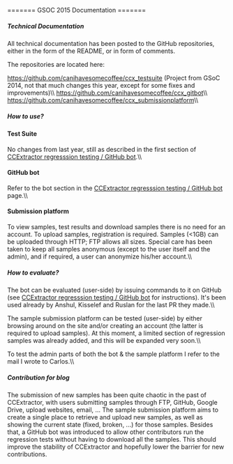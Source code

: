 ======= GSOC 2015 Documentation =======

##### Technical Documentation

All technical documentation has been posted to the GitHub repositories,
either in the form of the README, or in form of comments.

The repositories are located here:

<https://github.com/canihavesomecoffee/ccx_testsuite> (Project from GSoC
2014, not that much changes this year, except for some fixes and
improvements)\\\\ <https://github.com/canihavesomecoffee/ccx_gitbot>\\\\
<https://github.com/canihavesomecoffee/ccx_submissionplatform>\\\\

##### How to use?

#### Test Suite

No changes from last year, still as described in the first section of
[CCExtractor regresssion testing / GitHub
bot](gsocpublic/ccextractor_regression_testing).\\\\

#### GitHub bot

Refer to the bot section in the [CCExtractor regresssion testing /
GitHub bot](gsocpublic/ccextractor_regression_testing)
page.\\\\

#### Submission platform

To view samples, test results and download samples there is no need for
an account. To upload samples, registration is required. Samples (\<1GB)
can be uploaded through HTTP; FTP allows all sizes. Special care has
been taken to keep all samples anonymous (except to the user itself and
the admin), and if required, a user can anonymize his/her account.\\\\

##### How to evaluate?

The bot can be evaluated (user-side) by issuing commands to it on GitHub
(see [CCExtractor regresssion testing / GitHub
bot](gsocpublic/ccextractor_regression_testing) for
instructions). It\'s been used already by Anshul, Kisselef and Ruslan
for the last PR they made.\\\\

The sample submission platform can be tested (user-side) by either
browsing around on the site and/or creating an account (the latter is
required to upload samples). At this moment, a limited section of
regression samples was already added, and this will be expanded very
soon.\\\\

To test the admin parts of both the bot & the sample platform I refer to
the mail I wrote to Carlos.\\\\

##### Contribution for blog

The submission of new samples has been quite chaotic in the past of
CCExtractor, with users submitting samples through FTP, GitHub, Google
Drive, upload websites, email, \... The sample submission platform aims
to create a single place to retrieve and upload new samples, as well as
showing the current state (fixed, broken, \...) for those samples.
Besides that, a GitHub bot was introduced to allow other contributors
run the regression tests without having to download all the samples.
This should improve the stability of CCExtractor and hopefully lower the
barrier for new contributions.
